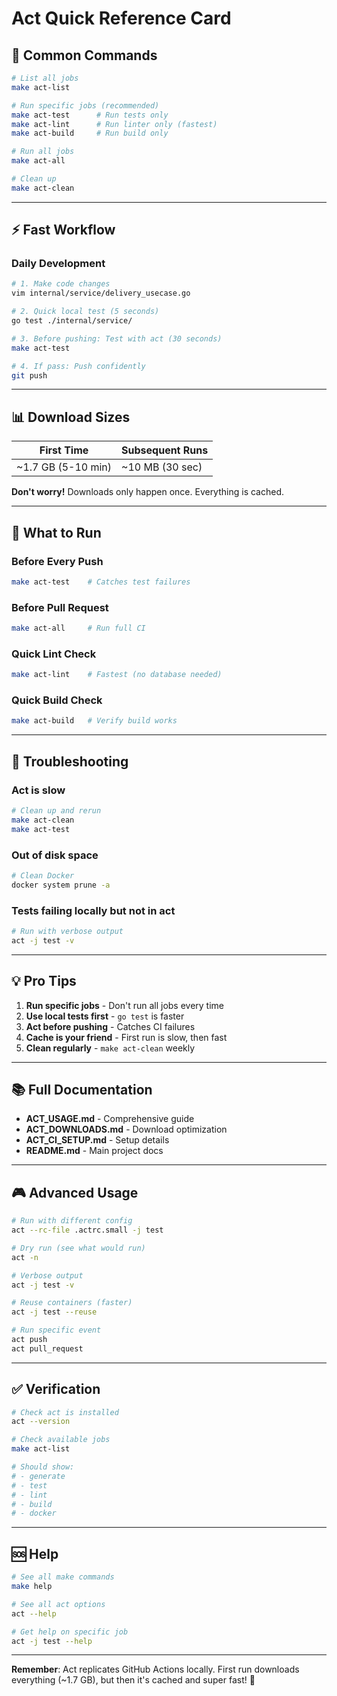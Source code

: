 # Act Quick Reference Card

## 🚀 Common Commands

```bash
# List all jobs
make act-list

# Run specific jobs (recommended)
make act-test      # Run tests only
make act-lint      # Run linter only (fastest)
make act-build     # Run build only

# Run all jobs
make act-all

# Clean up
make act-clean
```

---

## ⚡ Fast Workflow

### Daily Development

```bash
# 1. Make code changes
vim internal/service/delivery_usecase.go

# 2. Quick local test (5 seconds)
go test ./internal/service/

# 3. Before pushing: Test with act (30 seconds)
make act-test

# 4. If pass: Push confidently
git push
```

---

## 📊 Download Sizes

| First Time | Subsequent Runs |
|------------|-----------------|
| ~1.7 GB (5-10 min) | ~10 MB (30 sec) |

**Don't worry!** Downloads only happen once. Everything is cached.

---

## 🎯 What to Run

### Before Every Push

```bash
make act-test    # Catches test failures
```

### Before Pull Request

```bash
make act-all     # Run full CI
```

### Quick Lint Check

```bash
make act-lint    # Fastest (no database needed)
```

### Quick Build Check

```bash
make act-build   # Verify build works
```

---

## 🐛 Troubleshooting

### Act is slow

```bash
# Clean up and rerun
make act-clean
make act-test
```

### Out of disk space

```bash
# Clean Docker
docker system prune -a
```

### Tests failing locally but not in act

```bash
# Run with verbose output
act -j test -v
```

---

## 💡 Pro Tips

1. **Run specific jobs** - Don't run all jobs every time
2. **Use local tests first** - `go test` is faster
3. **Act before pushing** - Catches CI failures
4. **Cache is your friend** - First run is slow, then fast
5. **Clean regularly** - `make act-clean` weekly

---

## 📚 Full Documentation

- **ACT_USAGE.md** - Comprehensive guide
- **ACT_DOWNLOADS.md** - Download optimization
- **ACT_CI_SETUP.md** - Setup details
- **README.md** - Main project docs

---

## 🎮 Advanced Usage

```bash
# Run with different config
act --rc-file .actrc.small -j test

# Dry run (see what would run)
act -n

# Verbose output
act -j test -v

# Reuse containers (faster)
act -j test --reuse

# Run specific event
act push
act pull_request
```

---

## ✅ Verification

```bash
# Check act is installed
act --version

# Check available jobs
make act-list

# Should show:
# - generate
# - test
# - lint
# - build
# - docker
```

---

## 🆘 Help

```bash
# See all make commands
make help

# See all act options
act --help

# Get help on specific job
act -j test --help
```

---

**Remember**: Act replicates GitHub Actions locally. First run downloads everything (~1.7 GB), but then it's cached and super fast! 🚀
